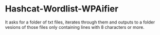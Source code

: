 # Hashcat-Wordlist-WPAifier

It asks for a folder of txt files, iterates through them and outputs to a folder vesions of those files only containing lines with 8 characters or more.
